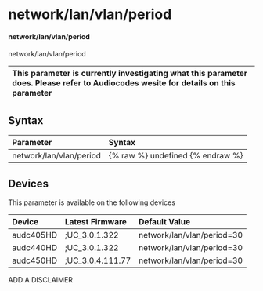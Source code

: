 ﻿---
description: network/lan/vlan/period
search:
    keywords: ['network','lan','vlan','period']
---

# network/lan/vlan/period

#### network/lan/vlan/period

network/lan/vlan/period


| This parameter is currently investigating what this parameter does. Please refer to Audiocodes wesite for details on this parameter | 
| :--- |

## Syntax
| Parameter | Syntax |
| :--- | :--- |
|network/lan/vlan/period | {% raw %} undefined {% endraw %}|

## Devices
This parameter is available on the following devices

| Device | Latest Firmware | Default Value |
|:---|:---|:---|
| audc405HD | ;UC_3.0.1.322 | network/lan/vlan/period=30 
| audc440HD | ;UC_3.0.1.322 | network/lan/vlan/period=30 
| audc450HD | ;UC_3.0.4.111.77 | network/lan/vlan/period=30 

ADD A DISCLAIMER

